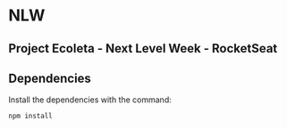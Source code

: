 # NLW

## Project Ecoleta - Next Level Week - RocketSeat

## Dependencies

Install the dependencies with the command:

```
npm install
```